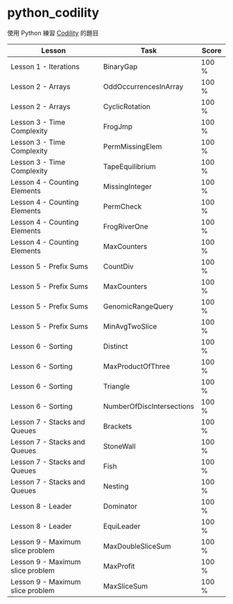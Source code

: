 # python_codility

使用 Python 練習 [Codility][co] 的題目

| Lesson | Task | Score |
| ------ | ------ | ------ |
| Lesson 1 - Iterations | BinaryGap | 100 % |
| Lesson 2 - Arrays | OddOccurrencesInArray | 100 % |
| Lesson 2 - Arrays | CyclicRotation | 100 % |
| Lesson 3 - Time Complexity | FrogJmp | 100 % |
| Lesson 3 - Time Complexity | PermMissingElem | 100 % |
| Lesson 3 - Time Complexity | TapeEquilibrium | 100 % |
| Lesson 4 - Counting Elements | MissingInteger | 100 % |
| Lesson 4 - Counting Elements | PermCheck | 100 % |
| Lesson 4 - Counting Elements | FrogRiverOne | 100 % |
| Lesson 4 - Counting Elements | MaxCounters | 100 % |
| Lesson 5 - Prefix Sums | CountDiv | 100 % |
| Lesson 5 - Prefix Sums | MaxCounters | 100 % |
| Lesson 5 - Prefix Sums | GenomicRangeQuery | 100 % |
| Lesson 5 - Prefix Sums | MinAvgTwoSlice | 100 % |
| Lesson 6 - Sorting | Distinct | 100 % |
| Lesson 6 - Sorting | MaxProductOfThree | 100 % |
| Lesson 6 - Sorting | Triangle | 100 % |
| Lesson 6 - Sorting | NumberOfDiscIntersections | 100 % |
| Lesson 7 - Stacks and Queues | Brackets | 100 % |
| Lesson 7 - Stacks and Queues | StoneWall | 100 % |
| Lesson 7 - Stacks and Queues | Fish | 100 % |
| Lesson 7 - Stacks and Queues | Nesting | 100 % |
| Lesson 8 - Leader | Dominator | 100 % |
| Lesson 8 - Leader | EquiLeader | 100 % |
| Lesson 9 - Maximum slice problem | MaxDoubleSliceSum | 100 % |
| Lesson 9 - Maximum slice problem | MaxProfit | 100 % |
| Lesson 9 - Maximum slice problem | MaxSliceSum | 100 % |

[co]: <https://codility.com/programmers/>